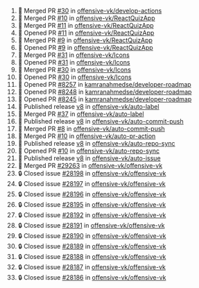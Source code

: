 <!--START_SECTION:activity-->
1. 🎉 Merged PR [#30](https://github.com/offensive-vk/develop-actions/pull/30) in [offensive-vk/develop-actions](https://github.com/offensive-vk/develop-actions)
2. 🎉 Merged PR [#10](https://github.com/offensive-vk/ReactQuizApp/pull/10) in [offensive-vk/ReactQuizApp](https://github.com/offensive-vk/ReactQuizApp)
3. 🎉 Merged PR [#11](https://github.com/offensive-vk/ReactQuizApp/pull/11) in [offensive-vk/ReactQuizApp](https://github.com/offensive-vk/ReactQuizApp)
4. 💪 Opened PR [#11](https://github.com/offensive-vk/ReactQuizApp/pull/11) in [offensive-vk/ReactQuizApp](https://github.com/offensive-vk/ReactQuizApp)
5. 🎉 Merged PR [#9](https://github.com/offensive-vk/ReactQuizApp/pull/9) in [offensive-vk/ReactQuizApp](https://github.com/offensive-vk/ReactQuizApp)
6. 💪 Opened PR [#9](https://github.com/offensive-vk/ReactQuizApp/pull/9) in [offensive-vk/ReactQuizApp](https://github.com/offensive-vk/ReactQuizApp)
7. 🎉 Merged PR [#31](https://github.com/offensive-vk/Icons/pull/31) in [offensive-vk/Icons](https://github.com/offensive-vk/Icons)
8. 💪 Opened PR [#31](https://github.com/offensive-vk/Icons/pull/31) in [offensive-vk/Icons](https://github.com/offensive-vk/Icons)
9. 🎉 Merged PR [#30](https://github.com/offensive-vk/Icons/pull/30) in [offensive-vk/Icons](https://github.com/offensive-vk/Icons)
10. 💪 Opened PR [#30](https://github.com/offensive-vk/Icons/pull/30) in [offensive-vk/Icons](https://github.com/offensive-vk/Icons)
11. 💪 Opened PR [#8257](https://github.com/kamranahmedse/developer-roadmap/pull/8257) in [kamranahmedse/developer-roadmap](https://github.com/kamranahmedse/developer-roadmap)
12. 💪 Opened PR [#8248](https://github.com/kamranahmedse/developer-roadmap/pull/8248) in [kamranahmedse/developer-roadmap](https://github.com/kamranahmedse/developer-roadmap)
13. 💪 Opened PR [#8245](https://github.com/kamranahmedse/developer-roadmap/pull/8245) in [kamranahmedse/developer-roadmap](https://github.com/kamranahmedse/developer-roadmap)
14. 🚀 Published release [v8](https://github.com/offensive-vk/auto-label/releases/tag/v8) in [offensive-vk/auto-label](https://github.com/offensive-vk/auto-label)
15. 🎉 Merged PR [#37](https://github.com/offensive-vk/auto-label/pull/37) in [offensive-vk/auto-label](https://github.com/offensive-vk/auto-label)
16. 🚀 Published release [v8](https://github.com/offensive-vk/auto-commit-push/releases/tag/v8) in [offensive-vk/auto-commit-push](https://github.com/offensive-vk/auto-commit-push)
17. 🎉 Merged PR [#8](https://github.com/offensive-vk/auto-commit-push/pull/8) in [offensive-vk/auto-commit-push](https://github.com/offensive-vk/auto-commit-push)
18. 🎉 Merged PR [#10](https://github.com/offensive-vk/auto-pr-action/pull/10) in [offensive-vk/auto-pr-action](https://github.com/offensive-vk/auto-pr-action)
19. 🚀 Published release [v8](https://github.com/offensive-vk/auto-repo-sync/releases/tag/v8) in [offensive-vk/auto-repo-sync](https://github.com/offensive-vk/auto-repo-sync)
20. 💪 Opened PR [#10](https://github.com/offensive-vk/auto-repo-sync/pull/10) in [offensive-vk/auto-repo-sync](https://github.com/offensive-vk/auto-repo-sync)
21. 🚀 Published release [v8](https://github.com/offensive-vk/auto-issue/releases/tag/v8) in [offensive-vk/auto-issue](https://github.com/offensive-vk/auto-issue)
22. 🎉 Merged PR [#29263](https://github.com/offensive-vk/offensive-vk/pull/29263) in [offensive-vk/offensive-vk](https://github.com/offensive-vk/offensive-vk)
23. 🔒 Closed issue [#28198](https://github.com/offensive-vk/offensive-vk/issues/28198) in [offensive-vk/offensive-vk](https://github.com/offensive-vk/offensive-vk)
24. 🔒 Closed issue [#28197](https://github.com/offensive-vk/offensive-vk/issues/28197) in [offensive-vk/offensive-vk](https://github.com/offensive-vk/offensive-vk)
25. 🔒 Closed issue [#28196](https://github.com/offensive-vk/offensive-vk/issues/28196) in [offensive-vk/offensive-vk](https://github.com/offensive-vk/offensive-vk)
26. 🔒 Closed issue [#28195](https://github.com/offensive-vk/offensive-vk/issues/28195) in [offensive-vk/offensive-vk](https://github.com/offensive-vk/offensive-vk)
27. 🔒 Closed issue [#28192](https://github.com/offensive-vk/offensive-vk/issues/28192) in [offensive-vk/offensive-vk](https://github.com/offensive-vk/offensive-vk)
28. 🔒 Closed issue [#28191](https://github.com/offensive-vk/offensive-vk/issues/28191) in [offensive-vk/offensive-vk](https://github.com/offensive-vk/offensive-vk)
29. 🔒 Closed issue [#28190](https://github.com/offensive-vk/offensive-vk/issues/28190) in [offensive-vk/offensive-vk](https://github.com/offensive-vk/offensive-vk)
30. 🔒 Closed issue [#28189](https://github.com/offensive-vk/offensive-vk/issues/28189) in [offensive-vk/offensive-vk](https://github.com/offensive-vk/offensive-vk)
31. 🔒 Closed issue [#28188](https://github.com/offensive-vk/offensive-vk/issues/28188) in [offensive-vk/offensive-vk](https://github.com/offensive-vk/offensive-vk)
32. 🔒 Closed issue [#28187](https://github.com/offensive-vk/offensive-vk/issues/28187) in [offensive-vk/offensive-vk](https://github.com/offensive-vk/offensive-vk)
33. 🔒 Closed issue [#28186](https://github.com/offensive-vk/offensive-vk/issues/28186) in [offensive-vk/offensive-vk](https://github.com/offensive-vk/offensive-vk)
<!--END_SECTION:activity-->
